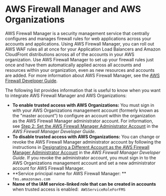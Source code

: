 # AWS Firewall Manager and AWS Organizations<a name="services-that-can-integrate-fms"></a>

AWS Firewall Manager is a security management service that centrally configures and manages firewall rules for web applications across your accounts and applications\. Using AWS Firewall Manager, you can roll out AWS WAF rules all at once for your Application Load Balancers and Amazon CloudFront distributions across all of the accounts in your AWS organization\. Use AWS Firewall Manager to set up your firewall rules just once and have them automatically applied across all accounts and resources within your organization, even as new resources and accounts are added\. For more information about AWS Firewall Manager, see the [AWS Firewall Developer Guide](https://docs.aws.amazon.com/waf/latest/developerguide/%5E-fms-chapter.html)\.

The following list provides information that is useful to know when you want to integrate AWS Firewall Manager and AWS Organizations:
+ **To enable trusted access with AWS Organizations:** You must sign in with your AWS Organizations management account \(formerly known as the "master account"\) to configure an account within the organization as the AWS Firewall Manager administrator account\. For information, see [Step 2: Set the AWS Firewall Manager Administrator Account](https://docs.aws.amazon.com/waf/latest/developerguide/enable-integration.html) in the *AWS Firewall Manager Developer Guide*\.
+ **To disable trusted access with AWS Organizations:** You can change or revoke the AWS Firewall Manager administrator account by following the instructions in [Designating a Different Account as the AWS Firewall Manager Administrator Account](https://docs.aws.amazon.com/waf/latest/developerguide/fms-change-administrator.html) in the *AWS Firewall Manager Developer Guide*\. If you revoke the administrator account, you must sign in to the AWS Organizations management account and set a new administrator account for AWS Firewall Manager\.
+ **Service principal name for AWS Firewall Manager: ** `fms.amazonaws.com`
+ **Name of the IAM service\-linked role that can be created in accounts** when trusted access is enabled:  `AWSServiceRoleForFMS`